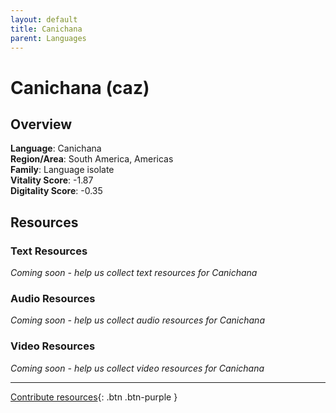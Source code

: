 ```yaml
---
layout: default
title: Canichana
parent: Languages
---
```


# Canichana (caz)

## Overview

**Language**: Canichana  
**Region/Area**: South America, Americas  
**Family**: Language isolate  
**Vitality Score**: -1.87  
**Digitality Score**: -0.35  

## Resources

### Text Resources
*Coming soon - help us collect text resources for Canichana*

### Audio Resources
*Coming soon - help us collect audio resources for Canichana*

### Video Resources
*Coming soon - help us collect video resources for Canichana*

---

[Contribute resources](https://fairtrain.github.io/){: .btn .btn-purple }
